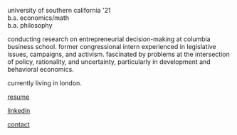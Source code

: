 university of southern california '21  
b.s. economics/math  
b.a. philosophy

conducting research on entrepreneurial decision-making at columbia business school. former congressional intern experienced in legislative issues, campaigns, and activism. fascinated by problems at the intersection of policy, rationality, and uncertainty, particularly in development and behavioral economics.

currently living in london.

[resume](./assets/pdf/resume.pdf)

[linkedin](https://www.linkedin.com/in/saragong/)

[contact](mailto:saragong@usc.edu)